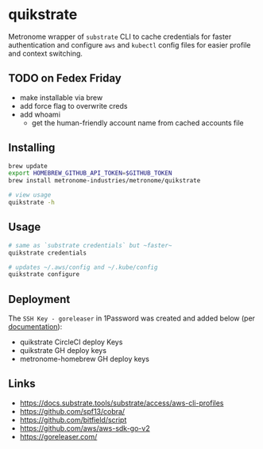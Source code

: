 # quikstrate

Metronome wrapper of `substrate` CLI to cache credentials for faster authentication and configure `aws` and `kubectl` config files for easier profile and context switching.

## TODO on Fedex Friday

* make installable via brew
* add force flag to overwrite creds
* add whoami
  * get the human-friendly account name from cached accounts file

## Installing

```bash
brew update
export HOMEBREW_GITHUB_API_TOKEN=$GITHUB_TOKEN
brew install metronome-industries/metronome/quikstrate

# view usage
quikstrate -h
```

## Usage

```bash
# same as `substrate credentials` but ~faster~
quikstrate credentials

# updates ~/.aws/config and ~/.kube/config
quikstrate configure
```

## Deployment

The `SSH Key - goreleaser` in 1Password was created and added below (per [documentation](https://circleci.com/docs/github-integration/#create-additional-github-ssh-keys)):

* quikstrate CircleCI deploy Keys
* quikstrate GH deploy keys
* metronome-homebrew GH deploy keys

## Links

* <https://docs.substrate.tools/substrate/access/aws-cli-profiles>
* <https://github.com/spf13/cobra/>
* <https://github.com/bitfield/script>
* <https://github.com/aws/aws-sdk-go-v2>
* <https://goreleaser.com/>
